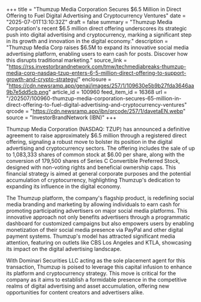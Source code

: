 +++
title = "Thumzup Media Corporation Secures $6.5 Million in Direct Offering to Fuel Digital Advertising and Cryptocurrency Ventures"
date = "2025-07-01T13:10:32Z"
draft = false
summary = "Thumzup Media Corporation's recent $6.5 million direct offering underscores its strategic push into digital advertising and cryptocurrency, marking a significant step in its growth and innovation in the digital economy."
description = "Thumzup Media Corp raises $6.5M to expand its innovative social media advertising platform, enabling users to earn cash for posts. Discover how this disrupts traditional marketing."
source_link = "https://rss.investorbrandnetwork.com/tmw/techmediabreaks-thumzup-media-corp-nasdaq-tzup-enters-6-5-million-direct-offering-to-support-growth-and-crypto-strategy/"
enclosure = "https://cdn.newsramp.app/genai/images/257/1/109630e5b9b27fda3646aa9b7e5dd5cb.png"
article_id = 100960
feed_item_id = 16368
url = "/202507/100960-thumzup-media-corporation-secures-65-million-in-direct-offering-to-fuel-digital-advertising-and-cryptocurrency-ventures"
qrcode = "https://cdn.newsramp.app/ibn/qrcode/257/1/davetaEN.webp"
source = "InvestorBrandNetwork (IBN)"
+++

<p>Thumzup Media Corporation (NASDAQ: TZUP) has announced a definitive agreement to raise approximately $6.5 million through a registered direct offering, signaling a robust move to bolster its position in the digital advertising and cryptocurrency sectors. The offering includes the sale of up to 1,083,333 shares of common stock at $6.00 per share, along with the conversion of 179,500 shares of Series C Convertible Preferred Stock, designed with non-voting rights and beneficial ownership caps. This financial strategy is aimed at general corporate purposes and the potential accumulation of cryptocurrency, highlighting Thumzup's dedication to expanding its influence in the digital economy.</p><p>The Thumzup platform, the company's flagship product, is redefining social media branding and marketing by allowing individuals to earn cash for promoting participating advertisers on major social media platforms. This innovative approach not only benefits advertisers through a programmatic dashboard for customized campaigns but also empowers users by enabling monetization of their social media presence via PayPal and other digital payment systems. Thumzup's model has attracted significant media attention, featuring on outlets like CBS Los Angeles and KTLA, showcasing its impact on the digital advertising landscape.</p><p>With Dominari Securities LLC acting as the sole placement agent for this transaction, Thumzup is poised to leverage this capital infusion to enhance its platform and cryptocurrency strategy. This move is critical for the company as it aims to establish a formidable presence in the competitive realms of digital advertising and asset accumulation, offering new opportunities for content creators and advertisers alike.</p>
